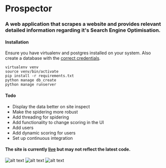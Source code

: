 # Prospector

### A web application that scrapes a website and provides relevant detailed information regarding it's Search Engine Optimisation.


#### Installation

Ensure you have virtualenv and postgres installed on your system. Also create a database with the [correct credentials](https://github.com/Kayra/prospector/blob/master/config.py#L4).

    virtualenv venv
    source venv/bin/activate
    pip install -r requirements.txt
    python manage db_create
    python manage runserver

#### Todo

* Display the data better on site inspect
* Make the spidering more robust
* Add threading for spidering
* Add functionality to change scoring in the UI
* Add users
* Add dynamic scoring for users
* Set up continuous integration

#### The site is currently [live](http://prospector.kayra.co.uk/) but may not reflect the latest code.

![alt text](http://kayra.co.uk/resources/images/prospector.png "Front page")
![alt text](http://kayra.co.uk/resources/images/prospector_list.png "Site list page")
![alt text](http://kayra.co.uk/resources/images/prospector_detail.png "Site inspect page")
